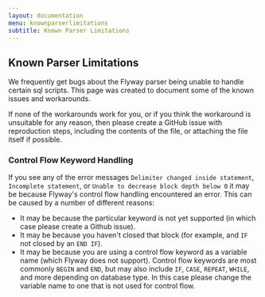 ```yaml
---
layout: documentation
menu: knownparserlimitations
subtitle: Known Parser Limitations
---
```


## Known Parser Limitations
We frequently get bugs about the Flyway parser being unable to handle certain sql scripts. This page was created to document some of the known issues and workarounds.

If none of the workarounds work for you, or if you think the workaround is unsuitable for any reason, then please create a GitHub issue with reproduction steps, including the contents of the file, or attaching the file itself if possible.

### Control Flow Keyword Handling
If you see any of the error messages `Delimiter changed inside statement`, `Incomplete statement`, or `Unable to decrease block depth below 0` it may be because Flyway's control flow handling encountered an error. This can be caused by a number of different reasons:

- It may be because the particular keyword is not yet supported (in which case please create a Github issue).
- It may be because you haven't closed that block (for example, and `IF` not closed by an `END IF`).
- It may be because you are using a control flow keyword as a variable name (which Flyway does not support). Control flow keywords are most commonly `BEGIN` and `END`, but may also include `IF`, `CASE`, `REPEAT`, `WHILE`, and more depending on database type. In this case please change the variable name to one that is not used for control flow.